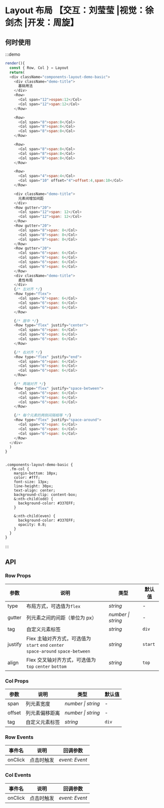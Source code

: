# Layout 布局 【交互：刘莹莹 |视觉：徐剑杰 |开发：周旋】



## 何时使用



:::demo

```js
render(){
  const { Row, Col } = Layout 
  return(
  <div className="components-layout-demo-basic">
    <div className="demo-title">
      基础用法
    </div>
    <Row>
      <Col span="12">ospan:12</Col>
      <Col span="12">span:12</Col>
    </Row>

    <Row>
      <Col span="8">span:8</Col>
      <Col span="8">span:8</Col>
      <Col span="8">span:8</Col>
    </Row>

    <Row>
      <Col span="8">span:8</Col>
      <Col span="8">span:8</Col>
      <Col span="8">span:8</Col>
    </Row>

    <Row>
      <Col span="4">span:4</Col>
      <Col span="10" offset="4">offset:4,span:10</Col>
    </Row>

    <div className="demo-title">
      元素间增加间距
    </div>
    <Row gutter="20">
      <Col span="12">span: 12</Col>
      <Col span="12">span: 12</Col>
    </Row>
    <Row gutter="20">
      <Col span="8">span: 8</Col>
      <Col span="8">span: 8</Col>
      <Col span="8">span: 8</Col>
    </Row>
    <Row gutter="20">
      <Col span="6">span: 6</Col>
      <Col span="6">span: 6</Col>
      <Col span="6">span: 6</Col>
      <Col span="6">span: 6</Col>
    </Row>
    <div className="demo-title">
      柔性布局
    </div>
    {/* 左对齐 */}
    <Row type="flex">
      <Col span="6">span: 6</Col>
      <Col span="6">span: 6</Col>
      <Col span="6">span: 6</Col>
    </Row>

    {/* 居中 */}
    <Row type="flex" justify="center">
      <Col span="6">span: 6</Col>
      <Col span="6">span: 6</Col>
      <Col span="6">span: 6</Col>
    </Row>

    {/* 右对齐 */}
    <Row type="flex" justify="end">
      <Col span="6">span: 6</Col>
      <Col span="6">span: 6</Col>
      <Col span="6">span: 6</Col>
    </Row>

    {/* 两端对齐 */}
    <Row type="flex" justify="space-between">
      <Col span="6">span: 6</Col>
      <Col span="6">span: 6</Col>
      <Col span="6">span: 6</Col>
    </Row>

    {/* 每个元素的两侧间隔相等 */}
    <Row type="flex" justify="space-around">
      <Col span="6">span: 6</Col>
      <Col span="6">span: 6</Col>
      <Col span="6">span: 6</Col>
    </Row>
  </div>
  )
}
```

```less

.components-layout-demo-basic {
  .fm-col {
    margin-bottom: 10px;
    color: #fff;
    font-size: 13px;
    line-height: 30px;
    text-align: center;
    background-clip: content-box;
    &:nth-child(odd) {
      background-color: #337EFF;
    }

    &:nth-child(even) {
      background-color: #337EFF;
      opacity: 0.8;
    }
  }
}

```


:::

## API


### Row Props

| 参数 | 说明 | 类型 | 默认值 |
| --- | --- | --- | --- |
| type | 布局方式，可选值为`flex` | _string_ | - |
| gutter | 列元素之间的间距（单位为 px） | _number \| string_ | - |
| tag | 自定义元素标签 | _string_ | `div` |
| justify | Flex 主轴对齐方式，可选值为 `start` `end` `center` <br> `space-around` `space-between` | _string_ | `start` |
| align | Flex 交叉轴对齐方式，可选值为 `top` `center` `bottom` | _string_ | `top` |

### Col Props

| 参数   | 说明           | 类型               | 默认值 |
| ------ | -------------- | ------------------ | ------ |
| span   | 列元素宽度     | _number \| string_ | -      |
| offset | 列元素偏移距离 | _number \| string_ | -      |
| tag    | 自定义元素标签 | _string_           | `div`  |

### Row Events

| 事件名 | 说明       | 回调参数       |
| ------ | ---------- | -------------- |
| onClick  | 点击时触发 | _event: Event_ |

### Col Events

| 事件名 | 说明       | 回调参数       |
| ------ | ---------- | -------------- |
| onClick  | 点击时触发 | _event: Event_ |
